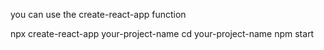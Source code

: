 you can use the create-react-app function

npx create-react-app your-project-name
cd your-project-name
npm start
